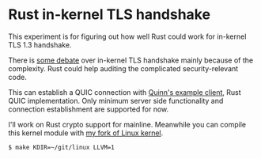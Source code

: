 # Rust in-kernel TLS handshake

This experiment is for figuring out how well Rust could work for in-kernel TLS 1.3 handshake.

There is [some debate](https://lwn.net/Articles/896746/) over in-kernel TLS handshake mainly because of the complexity. Rust could help auditing the complicated security-relevant code.

This can establish a QUIC connection with [Quinn's example client](https://github.com/quinn-rs/quinn), Rust QUIC implementation. Only minimum server side functionality and connection establishment are supported for now.

I'll work on Rust crypto support for mainline. Meanwhile you can compile this kernel module with [my fork of Linux kernel](https://github.com/fujita/linux/tree/rust-tls).

```bash
$ make KDIR=~/git/linux LLVM=1
```
